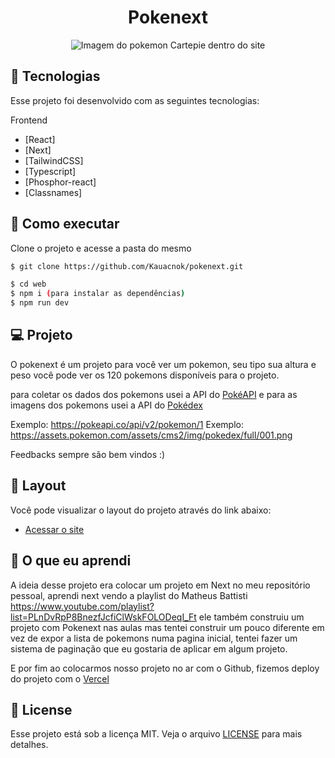<p align='center'> 
	<h1 align='center'>Pokenext</h1>
</p>
<p align='center'> 
	<img src="https://media.discordapp.net/attachments/801935684846747679/1054524750304645140/image.png?width=314&height=418" alt="Imagem do pokemon Cartepie dentro do site">
</p>

## 🧪 Tecnologias

Esse projeto foi desenvolvido com as seguintes tecnologias:

Frontend
- [React]
- [Next]
- [TailwindCSS]
- [Typescript]
- [Phosphor-react]
- [Classnames]

## 🚀 Como executar

Clone o projeto e acesse a pasta do mesmo

```bash
$ git clone https://github.com/Kauacnok/pokenext.git

$ cd web
$ npm i (para instalar as dependências)
$ npm run dev

```

## 💻 Projeto

O pokenext é um projeto para você ver um pokemon, seu tipo sua altura e peso você pode ver os 120 pokemons disponíveis para o projeto.

para coletar os dados dos pokemons usei a API do [PokéAPI](https://pokeapi.co/)
e para as imagens dos pokemons usei a API do [Pokédex](https://www.pokemon.com/br/pokedex/)

Exemplo: <https://pokeapi.co/api/v2/pokemon/1>
Exemplo: <https://assets.pokemon.com/assets/cms2/img/pokedex/full/001.png>

Feedbacks sempre são bem vindos :)

## 🔖 Layout

Você pode visualizar o layout do projeto através do link abaixo:

- [Acessar o site](https://pokenext-eta-lake.vercel.app)

## 📖 O que eu aprendi

A ideia desse projeto era colocar um projeto em Next no meu repositório pessoal, aprendi next vendo a playlist do Matheus Battisti <https://www.youtube.com/playlist?list=PLnDvRpP8BnezfJcfiClWskFOLODeqI_Ft> ele também construiu um projeto com Pokenext nas aulas mas tentei construir um pouco diferente em vez de expor a lista de pokemons numa pagina inicial, tentei fazer um sistema de paginação que eu gostaria de aplicar em algum projeto.

E por fim ao colocarmos nosso projeto no ar com o Github, fizemos deploy do projeto com o [Vercel](https://vercel.com/)

## 📝 License

Esse projeto está sob a licença MIT. Veja o arquivo [LICENSE](https://github.com/Kauacnok/pokenext/blob/main/license) para mais detalhes.

